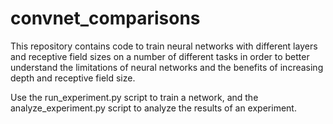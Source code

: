 # convnet_comparisons
This repository contains code to train neural networks with different layers and receptive field sizes on a number of different tasks in order to better understand the limitations of neural networks and the benefits of increasing depth and receptive field size.

Use the run_experiment.py script to train a network, and the analyze_experiment.py script to analyze the results of an experiment. 
